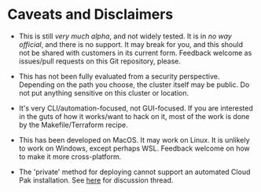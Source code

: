 # Caveats and Disclaimers

*   This is still *very much alpha*, and not widely tested. It is in *no way official*, and there is no support. It may break for you, and this should not be shared with customers in its current form. Feedback welcome as issues/pull requests on this Git repository, please.

*   This has not been fully evaluated from a security perspective. Depending on the path you choose, the cluster itself may be public. Do not put anything sensitive on this cluster or location.

*   It's very CLI/automation-focused, not GUI-focused. If you are interested in the guts of how it works/want to hack on it, most of the work is done by the Makefile/Terraform recipe.

*   This has been developed on MacOS. It may work on Linux. It is unlikely to work on Windows, except perhaps WSL. Feedback welcome on how to make it more cross-platform.

*   The 'private' method for deploying cannot support an automated Cloud Pak installation. See [here](https://ibm-garage.slack.com/archives/C01149RMSCU/p1617873885312400) for discussion thread.
